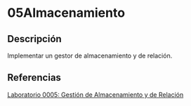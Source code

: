 05Almacenamiento
===================

Descripción
-----------

Implementar un gestor de almacenamiento y de relación.

Referencias
-----------

[Laboratorio 0005: Gestión de Almacenamiento y de Relación][1]

[1]: http://hanconina.nubeuniversitaria.com/unsaac/desarrollo-de-base-de-datos-ii-2012-i/laboratorio/laboratorio7gestiondealmacenamientoyderelacion "Laboratorio 0005: Gestión de Almacenamiento y de Relación"